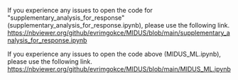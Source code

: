 If you experience any issues to open the code for "supplementary_analysis_for_response" (supplementary_analysis_for_response.ipynb), please use the following link.
https://nbviewer.org/github/evrimgokce/MIDUS/blob/main/supplementary_analysis_for_response.ipynb

If you experience any issues to open the code above (MIDUS_ML.ipynb), please use the following link.
https://nbviewer.org/github/evrimgokce/MIDUS/blob/main/MIDUS_ML.ipynb
